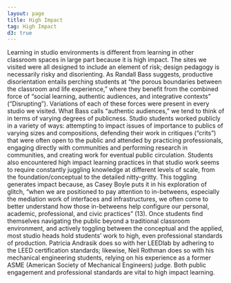 ```yaml
---
layout: page
title: High Impact
tag: High Impact
d3: true
---
```



Learning in studio environments is different from learning in other classroom spaces in large part because it is high impact. The sites we visited were all designed to include an element of risk; design pedagogy is necessarily risky and disorienting. As Randall Bass suggests, productive disorientation entails perching students at “the porous boundaries between the classroom and life experience,” where they benefit from the combined force of “social learning, authentic audiences, and integrative contexts” (“Disrupting”). Variations of each of these forces were present in every studio we visited. What Bass calls “authentic audiences,” we tend to think of in terms of varying degrees of publicness. Studio students worked publicly in a variety of ways: attempting to impact issues of importance to publics of varying sizes and compositions, defending their work in critiques (“crits”) that were often open to the public and attended by practicing professionals, engaging directly with communities and performing research in communities, and creating work for eventual public circulation. Students also encountered high impact learning practices in that studio work seems to require constantly juggling knowledge at different levels of scale, from the foundation/conceptual to the detailed nitty-gritty. This toggling generates impact because, as Casey Boyle puts it in his exploration of glitch, “when we are positioned to pay attention to in-betweens, especially the mediation work of interfaces and infrastructures, we often come to better understand how those in-betweens help configure our personal, academic, professional, and civic practices” (13). Once students find themselves navigating the public beyond a traditional classroom environment, and actively toggling between the conceptual and the applied, most studio heads hold students’ work to high, even professional standards of production. Patricia Andrasik does so with her LEEDlab by adhering to the LEED certification standards; likewise, Neil Rothman does so with his mechanical engineering students, relying on his experience as a former ASME (American Society of Mechanical Engineers) judge. Both public engagement and professional standards are vital to high impact learning.

<script type="text/javascript">

var w = 1280,
    h = 200;

var nodes = d3.range(2000).map(function() { return {radius:
Math.random() * 12 + 4}; });

var force = d3.layout.force()
    .gravity(0.05)
    .charge(function(d, i) { return i ? 0 : -1000; })
    .nodes(nodes)
    .size([w, h]);

var root = nodes[0];
root.radius = 0;
root.fixed = true;

force.start();

var svg = d3.select("#graphic").append("svg:svg")
    .attr("width", w)
    .attr("height", h);

svg.selectAll("circle")
    .data(nodes.slice(1))
  .enter().append("svg:circle")
    .attr("r", function(d) { return d.radius - 2; })
    .style("fill", d3.rgb(250, 250, 250))
    .style('fill-opacity', 0.5)
    .style("stroke", d3.rgb(190,230,230));

force.on("tick", function(e) {
  var q = d3.geom.quadtree(nodes),
      i = 0,
      n = nodes.length;

  while (++i < n) {
    q.visit(collide(nodes[i]));
  }

  svg.selectAll("circle")
      .attr("cx", function(d) { return d.x; })
      .attr("cy", function(d) { return d.y; });
});

svg.on("mousemove", function() {
  var p1 = d3.svg.mouse(this);
  root.px = p1[0];
  root.py = p1[1];
  force.resume();
});

function collide(node) {
  var r = node.radius + 16,
      nx1 = node.x - r,
      nx2 = node.x + r,
      ny1 = node.y - r,
      ny2 = node.y + r;
  return function(quad, x1, y1, x2, y2) {
    if (quad.point && (quad.point !== node)) {
      var x = node.x - quad.point.x,
          y = node.y - quad.point.y,
          l = Math.sqrt(x * x + y * y),
          r = node.radius + quad.point.radius;
      if (l < r) {
        l = (l - r) / l * .5;
        node.x -= x *= l;
        node.y -= y *= l;
        quad.point.x += x;
        quad.point.y += y;
      }
    }
    return x1 > nx2
        || x2 < nx1
        || y1 > ny2
        || y2 < ny1;
  };
}

    </script>
